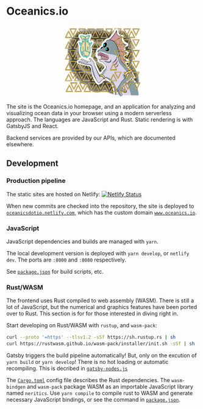 # Oceanics.io

<p align="center">
  <img width="50%" height="50%" src="content/assets/dagan.png">
</p>

The site is the Oceanics.io homepage, and an application for analyzing and visualizing ocean data
in your browser using a modern serverless approach. The languages are JavaScript and Rust. Static rendering is with GatsbyJS and React. 

Backend services are provided by our APIs, which are documented elsewhere.

## Development

### Production pipeline

The static sites are hosted on Netlify: [![Netlify Status](https://api.netlify.com/api/v1/badges/ad77195f-da0a-428f-ad2d-8dc5f45b3858/deploy-status)](https://app.netlify.com/sites/oceanicsdotio/deploys)

When new commits are checked into the repository, the site is deployed to [`oceanicsdotio.netlify.com`](oceanicsdotio.netlify.com), which has the custom domain [`www.oceanics.io`](https://www.oceanics.io).

### JavaScript

JavaScript dependencies and builds are managed with `yarn`. 

The local development version is deployed with `yarn develop`, or `netlify dev`. The ports are `:8000` and `:8080` respectively.

See [`package.json`](/package.json) for build scripts, etc.


### Rust/WASM

The frontend uses Rust compiled to web assembly (WASM). There is still a lot of JavaScript, but the numerical and graphics features have been ported over to Rust. This section is for for those interested in diving right in. 

Start developing on Rust/WASM with `rustup`, and `wasm-pack`:

```bash
curl --proto '=https' --tlsv1.2 -sSf https://sh.rustup.rs | sh
curl https://rustwasm.github.io/wasm-pack/installer/init.sh -sSf | sh
```

Gatsby triggers the build pipeline automatically! But, only on the excution of `yarn build` or `yarn develop`! There is no hot loading or automatic recompiling. This is decribed in [`gatsby-nodes.js`](/gatsby-node.js)

The [`Cargo.toml`](/Cargo.toml) config file describes the Rust dependencies. The `wasm-bindgen` and `wasm-pack` package WASM as an importable JavaScript library named `neritics`. Use `yarn compile` to compile rust to WASM and generate necessary JavaScript bindings, or see the command in [`package.json`](/package.json). 
